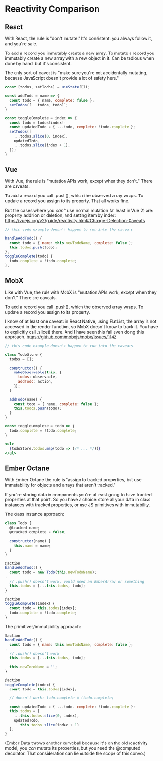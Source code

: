 # Reactivity Comparison

## React

With React, the rule is "don't mutate." It's consistent: you always follow it, and you're safe.

To add a record you immutably create a new array. To mutate a record you immutably create a new array with a new object in it. Can be tedious when done by hand, but it's consistent.

The only sort-of caveat is "make sure you're not accidentally mutating, because JavaScript doesn't provide a lot of safety here."

```js
const [todos, setTodos] = useState([]);

const addTodo = name => {
  const todo = { name, complete: false };
  setTodos([...todos, todo]);
}

const toggleComplete = index => {
  const todo = todos[index];
  const updatedTodo = { ...todo, complete: !todo.complete };
  setTodos([
    ...todos.slice(0, index),
    updatedTodo,
    ...todos.slice(index + 1),
  ]);
}
```

## Vue

With Vue, the rule is "mutation APIs work, except when they don't." There are caveats.

To add a record you call .push(), which the observed array wraps. To update a record you assign to its property. That all works fine.

But the cases where you _can't_ use normal mutation (at least in Vue 2) are: property addition or deletion, and setting item by index: <https://vuejs.org/v2/guide/reactivity.html#Change-Detection-Caveats>

```js
// this code example doesn't happen to run into the caveats

handleAddTodo() {
  const todo = { name: this.newTodoName, complete: false };
  this.todos.push(todo);
},
toggleComplete(todo) {
  todo.complete = !todo.complete;
},
```

## MobX

Like with Vue, the rule with MobX is "mutation APIs work, except when they don't." There are caveats.

To add a record you call .push(), which the observed array wraps. To update a record you assign to its property.

I know of at least one caveat: in React Native, using FlatList, the array is not accessed in the render function, so MobX doesn't know to track it. You have to explicitly call .slice() there. And I have seen this fail even doing this approach. <https://github.com/mobxjs/mobx/issues/1142>

```jsx
// this code example doesn't happen to run into the caveats

class TodoStore {
  todos = [];

  constructor() {
    makeObservable(this, {
      todos: observable,
      addTodo: action,
    });
  }

  addTodo(name) {
    const todo = { name, complete: false };
    this.todos.push(todo);
  }
}

const toggleComplete = todo => {
  todo.complete = !todo.complete;
}

<ul>
  {todoStore.todos.map(todo => (/* ... */))}
</ul>
```

## Ember Octane

With Ember Octane the rule is "assign to tracked properties, but use immutability for objects and arrays that aren't tracked."

If you're storing data in components you're at least going to have tracked properties at that point. So you have a choice: store all your data in class instances with tracked properties, or use JS primitives with immutability.

The class instance approach:

```js
class Todo {
  @tracked name;
  @tracked complete = false;

  constructor(name) {
    this.name = name;
  }
}

@action
handleAddTodo() {
  const todo = new Todo(this.newTodoName);
.
  // .push() doesn't work, would need an EmberArray or something
  this.todos = [...this.todos, todo];
}

@action
toggleComplete(index) {
  const todo = this.todos[index];
  todo.complete = !todo.complete;
}
```

The primitives/immutability approach:

```js
@action
handleAddTodo() {
  const todo = { name: this.newTodoName, complete: false };
.
  // .push() doesn't work
  this.todos = [...this.todos, todo];

  this.newTodoName = '';
}

@action
toggleComplete(index) {
  const todo = this.todos[index];

  // doesn't work: todo.complete = !todo.complete;

  const updatedTodo = { ...todo, complete: !todo.complete };
  this.todos = [
    ...this.todos.slice(0, index),
    updatedTodo,
    ...this.todos.slice(index + 1),
  ];
}
```

(Ember Data throws another curveball because it's on the old reactivity model, you *can* mutate its properties, but you need the @computed decorator. That consideration can lie outside the scope of this convo.)
